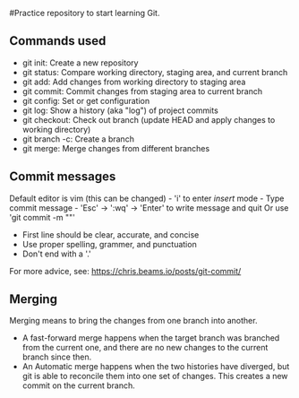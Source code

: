 #Practice repository to start learning Git.

## Commands used

- git init: Create a new repository
- git status: Compare working directory, staging area, and current branch
- git add: Add changes from working directory to staging area
- git commit: Commit changes from staging area to current branch
- git config: Set or get configuration
- git log: Show a history (aka "log") of project commits
- git checkout: Check out branch (update HEAD and apply changes 
to working directory)
- git branch -c: Create a branch
- git merge: Merge changes from different branches


## Commit messages

Default editor is vim (this can be changed)
	- 'i' to enter *insert* mode
	- Type commit message
	- 'Esc' -> ':wq' -> 'Enter' to write message and quit
Or use 'git commit -m "<message>"'

- First line should be clear, accurate, and concise
- Use proper spelling, grammer, and punctuation
- Don't end with a '.'

For more advice, see: https://chris.beams.io/posts/git-commit/

## Merging

Merging means to bring the changes from one branch into another.

- A fast-forward merge happens when the target branch was
branched from the current one, and there are no new changes to 
the current branch since then.
- An Automatic merge happens when the two histories have
diverged, but git is able to reconcile them into one set of 
changes. This creates a new commit on the current branch.
